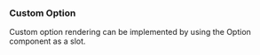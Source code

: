 ### Custom Option

Custom option rendering can be implemented by using the Option component as a slot.
